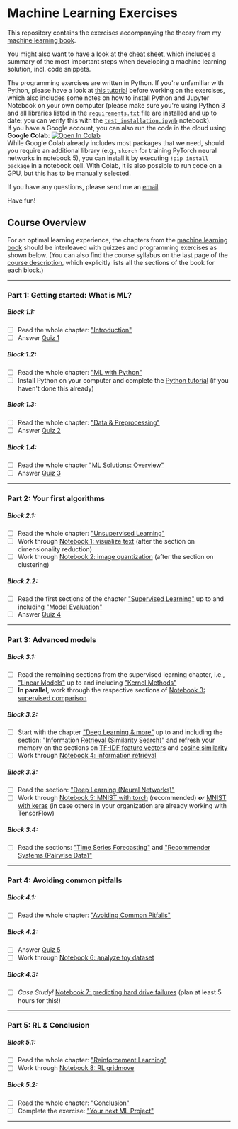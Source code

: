 # Machine Learning Exercises

This repository contains the exercises accompanying the theory from my [machine learning book](https://franziskahorn.de/mlbook/).

You might also want to have a look at the [cheat sheet](/cheatsheet.pdf), which includes a summary of the most important steps when developing a machine learning solution, incl. code snippets.

The programming exercises are written in Python. If you're unfamiliar with Python, please have a look at [this tutorial](https://github.com/cod3licious/python_tutorial) before working on the exercises, which also includes some notes on how to install Python and Jupyter Notebook on your own computer (please make sure you're using Python 3 and all libraries listed in the [`requirements.txt`](/requirements.txt) file are installed and up to date; you can verify this with the [`test_installation.ipynb`](/test_installation.ipynb) notebook). <br>
If you have a Google account, you can also run the code in the cloud using **Google Colab**:
[![Open In Colab](https://colab.research.google.com/assets/colab-badge.svg)](https://colab.research.google.com/github/cod3licious/ml_exercises) <br>
While Google Colab already includes most packages that we need, should you require an additional library (e.g., `skorch` for training PyTorch neural networks in notebook 5), you can install it by executing `!pip install package` in a notebook cell. With Colab, it is also possible to run code on a GPU, but this has to be manually selected.

If you have any questions, please send me an [email](mailto:hey@franziskahorn.de).

Have fun!


## Course Overview

For an optimal learning experience, the chapters from the [machine learning book](https://franziskahorn.de/mlbook/) should be interleaved with quizzes and programming exercises as shown below.
(You can also find the course syllabus on the last page of the [course description](/course_description.pdf), which explicitly lists all the sections of the book for each block.)

---

### Part 1: Getting started: What is ML?

##### Block 1.1:
- [ ] Read the whole chapter: ["Introduction"](https://franziskahorn.de/mlbook/_introduction.html)
- [ ] Answer [Quiz 1](https://forms.gle/uzdzytpsYf9sFG946)

##### Block 1.2:
- [ ] Read the whole chapter: ["ML with Python"](https://franziskahorn.de/mlbook/_ml_with_python.html)
- [ ] Install Python on your computer and complete the [Python tutorial](https://github.com/cod3licious/python_tutorial) (if you haven't done this already)

##### Block 1.3:
- [ ] Read the whole chapter: ["Data & Preprocessing"](https://franziskahorn.de/mlbook/_data_preprocessing.html)
- [ ] Answer [Quiz 2](https://forms.gle/Pqr6EKHNxzrWb7MF9)

##### Block 1.4:
- [ ] Read the whole chapter ["ML Solutions: Overview"](https://franziskahorn.de/mlbook/_ml_solutions_overview.html)
- [ ] Answer [Quiz 3](https://forms.gle/fr7PYmP9Exx4Vvrc8)

---

### Part 2: Your first algorithms

##### Block 2.1:
- [ ] Read the whole chapter: ["Unsupervised Learning"](https://franziskahorn.de/mlbook/_unsupervised_learning.html)
- [ ] Work through [Notebook 1: visualize text](/exercises/1_visualize_text.ipynb) (after the section on dimensionality reduction)
- [ ] Work through [Notebook 2: image quantization](/exercises/2_image_quantization.ipynb) (after the section on clustering)

##### Block 2.2:
- [ ] Read the first sections of the chapter ["Supervised Learning"](https://franziskahorn.de/mlbook/_supervised_learning.html) up to and including ["Model Evaluation"](https://franziskahorn.de/mlbook/_model_evaluation.html)
- [ ] Answer [Quiz 4](https://forms.gle/M2dDevwzicjcHLtc9)

---

### Part 3: Advanced models

##### Block 3.1:
- [ ] Read the remaining sections from the supervised learning chapter, i.e., ["Linear Models"](https://franziskahorn.de/mlbook/_linear_models.html) up to and including ["Kernel Methods"](https://franziskahorn.de/mlbook/_kernel_methods.html)
- [ ] **In parallel**, work through the respective sections of [Notebook 3: supervised comparison](/exercises/3_supervised_comparison.ipynb)

##### Block 3.2:
- [ ] Start with the chapter ["Deep Learning & more"](https://franziskahorn.de/mlbook/_deep_learning_more.html) up to and including the section: ["Information Retrieval (Similarity Search)"](https://franziskahorn.de/mlbook/_information_retrieval_similarity_search.html) and refresh your memory on the sections on [TF-IDF feature vectors](https://franziskahorn.de/mlbook/_feature_extraction.html) and [cosine similarity](https://franziskahorn.de/mlbook/_computing_similarities.html)
- [ ] Work through [Notebook 4: information retrieval](/exercises/4_information_retrieval.ipynb)

##### Block 3.3:
- [ ] Read the section: ["Deep Learning (Neural Networks)"](https://franziskahorn.de/mlbook/_deep_learning_neural_networks.html)
- [ ] Work through [Notebook 5: MNIST with torch](/exercises/5_mnist_torch.ipynb) (recommended) **_or_** [MNIST with keras](/exercises/5_mnist_keras.ipynb) (in case others in your organization are already working with TensorFlow)

##### Block 3.4:
- [ ] Read the sections: ["Time Series Forecasting"](https://franziskahorn.de/mlbook/_time_series_forecasting.html) and ["Recommender Systems (Pairwise Data)"](https://franziskahorn.de/mlbook/_recommender_systems_pairwise_data.html)

---

### Part 4: Avoiding common pitfalls

##### Block 4.1:
- [ ] Read the whole chapter: ["Avoiding Common Pitfalls"](https://franziskahorn.de/mlbook/_avoiding_common_pitfalls.html)

##### Block 4.2:
- [ ] Answer [Quiz 5](https://forms.gle/uZGj54YQHKwckmL46)
- [ ] Work through [Notebook 6: analyze toy dataset](/exercises/6_analyze_toydata.ipynb)

##### Block 4.3:
- [ ] _Case Study!_ [Notebook 7: predicting hard drive failures](/exercises/7_hard_drive_failures.ipynb) (plan at least 5 hours for this!)

---

### Part 5: RL & Conclusion

##### Block 5.1:
- [ ] Read the whole chapter: ["Reinforcement Learning"](https://franziskahorn.de/mlbook/_reinforcement_learning.html)
- [ ] Work through [Notebook 8: RL gridmove](/exercises/8_rl_gridmove.ipynb)

##### Block 5.2:
- [ ] Read the whole chapter: ["Conclusion"](https://franziskahorn.de/mlbook/_conclusion.html)
- [ ] Complete the exercise: ["Your next ML Project"](/exercise_your_ml_project.pdf)

---
